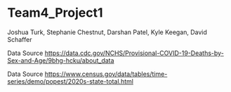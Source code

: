 # Team4_Project1
Joshua Turk, Stephanie Chestnut, Darshan Patel, Kyle Keegan, David Schaffer

Data Source
https://data.cdc.gov/NCHS/Provisional-COVID-19-Deaths-by-Sex-and-Age/9bhg-hcku/about_data

Data Source
https://www.census.gov/data/tables/time-series/demo/popest/2020s-state-total.html

